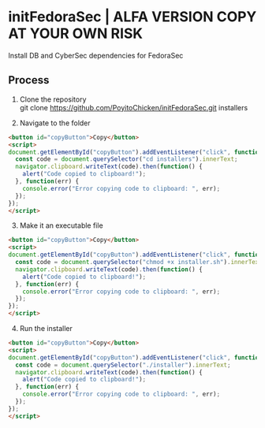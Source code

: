 # initFedoraSec | ALFA VERSION COPY AT YOUR OWN RISK
Install DB and CyberSec dependencies for FedoraSec

## Process
1. Clone the repository  
git clone https://github.com/PoyitoChicken/initFedoraSec.git installers

2. Navigate to the folder
```html
<button id="copyButton">Copy</button>
<script>
document.getElementById("copyButton").addEventListener("click", function() {
  const code = document.querySelector("cd installers").innerText;
  navigator.clipboard.writeText(code).then(function() {
    alert("Code copied to clipboard!");
  }, function(err) {
    console.error("Error copying code to clipboard: ", err);
  });
});
</script>
```
3. Make it an executable file
```html
<button id="copyButton">Copy</button>
<script>
document.getElementById("copyButton").addEventListener("click", function() {
  const code = document.querySelector("chmod +x installer.sh").innerText;
  navigator.clipboard.writeText(code).then(function() {
    alert("Code copied to clipboard!");
  }, function(err) {
    console.error("Error copying code to clipboard: ", err);
  });
});
</script>
```
4. Run the installer
```html
<button id="copyButton">Copy</button>
<script>
document.getElementById("copyButton").addEventListener("click", function() {
  const code = document.querySelector("./installer").innerText;
  navigator.clipboard.writeText(code).then(function() {
    alert("Code copied to clipboard!");
  }, function(err) {
    console.error("Error copying code to clipboard: ", err);
  });
});
</script>
```